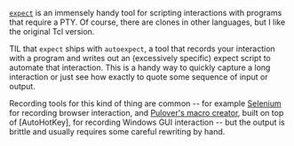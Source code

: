
[`expect`] is an immensely handy tool for scripting interactions with
programs that require a PTY.  Of course, there are clones in other
languages, but I like the original Tcl version.

TIL that `expect` ships with `autoexpect`, a tool that records your
interaction with a program and writes out an (excessively specific)
expect script to automate that interaction.  This is a handy way to
quickly capture a long interaction or just see how exactly to quote
some sequence of input or output.

Recording tools for this kind of thing are common -- for example
[Selenium] for recording browser interaction, and
[Pulover's macro creator], built on top of [AutoHotKey], for recording
Windows GUI interaction -- but the output is brittle and usually
requires some careful rewriting by hand.

[`expect`]: https://en.wikipedia.org/wiki/Expect
[Pulover's macro creator]: http://www.macrocreator.com/
[Selenium]: http://www.seleniumhq.org/
